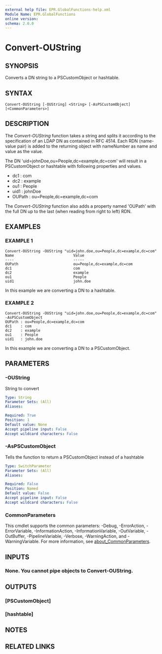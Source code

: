 ```yaml
---
external help file: EPR.GlobalFunctions-help.xml
Module Name: EPR.GlobalFunctions
online version:
schema: 2.0.0
---
```


# Convert-OUString

## SYNOPSIS
Converts a DN string to a PSCustomObject or hashtable.

## SYNTAX

```
Convert-OUString [-OUString] <String> [-AsPSCustomObject] [<CommonParameters>]
```

## DESCRIPTION
The *Convert-OUString* function takes a string and splits it according to the specification of an LDAP DN as contained in RFC 4514.
Each RDN (name-value pair) is added to the returning object with nameNumber as name and value as the value.

The DN 'uid=johnDoe,ou=People,dc=example,dc=com' will result in a PSCustomObject or hashtable with following properties and values.

- dc1 : com
- dc2 : example
- ou1 : People
- uid1 : johnDoe
- OUPath : ou=People,dc=example,dc=com

The *Convert-OUString* function also adds a property named 'OUPath' with the full DN up to the last (when reading from right to left) RDN.

## EXAMPLES

### EXAMPLE 1
```
Convert-OUString -OUString "uid=john.doe,ou=People,dc=example,dc=com"
Name                           Value
----                           -----
OUPath                         ou=People,dc=example,dc=com
dc1                            com
dc2                            example
ou1                            People
uid1                           john.doe
```

In this example we are converting a DN to a hashtable.

### EXAMPLE 2
```
Convert-OUString -OUString "uid=john.doe,ou=People,dc=example,dc=com" -AsPSCustomObject
OUPath : ou=People,dc=example,dc=com
dc1    : com
dc2    : example
ou1    : People
uid1   : john.doe
```

In this example we are converting a DN to a PSCustomObject.

## PARAMETERS

### -OUString
String to convert

```yaml
Type: String
Parameter Sets: (All)
Aliases:

Required: True
Position: 1
Default value: None
Accept pipeline input: False
Accept wildcard characters: False
```

### -AsPSCustomObject
Tells the function to return a PSCustomObject instead of a hashtable

```yaml
Type: SwitchParameter
Parameter Sets: (All)
Aliases:

Required: False
Position: Named
Default value: False
Accept pipeline input: False
Accept wildcard characters: False
```

### CommonParameters
This cmdlet supports the common parameters: -Debug, -ErrorAction, -ErrorVariable, -InformationAction, -InformationVariable, -OutVariable, -OutBuffer, -PipelineVariable, -Verbose, -WarningAction, and -WarningVariable. For more information, see [about_CommonParameters](http://go.microsoft.com/fwlink/?LinkID=113216).

## INPUTS

### None. You cannot pipe objects to Convert-OUString.
## OUTPUTS

### [PSCustomObject]
### [hashtable]
## NOTES

## RELATED LINKS
